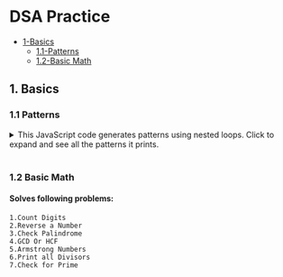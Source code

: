 # DSA Practice

- [1-Basics](#1.-basics)
    - [1.1-Patterns](#1.1-patterns)
    - [1.2-Basic Math](#1.2-basic-math)





## 1. Basics
### 1.1 Patterns
<details>
 <summary>This JavaScript code generates  patterns using nested loops. Click to expand and see all the patterns it prints. </summary>  


```plaintext
-----------
pattern 1
-----------
####
####
####
####

-----------
pattern 2
-----------
#
##
###
####

-----------
pattern 3
-----------
1
12
123
1234
12345

-----------
pattern 4
-----------
1
22
333
4444
55555

-----------
pattern 5
-----------
#####
####
###
##
#

-----------
pattern 6
-----------
54321
4321
321
21
1

-----------
pattern 7
-----------
    #    
   ###   
  #####  
 ####### 
#########

-----------
pattern 8
-----------
#########
 ####### 
  #####  
   ###   
    #    

-----------
pattern 9
-----------
    #    
   ###   
  #####  
 ####### 
#########
#########
 ####### 
  #####  
   ###   
    #    

-----------
pattern 10
-----------
#    
##   
###  
#### 
#####
#####
#### 
###  
##   
#    

-----------
pattern 11
-----------
1
01
101
0101
10101

-----------
pattern 11
-----------
1
01
101
0101
10101

-----------
pattern 12
-----------
1      1
12    21
123  321
12344321

-----------
pattern 13
-----------
1
23
456
78910
1112131415

-----------
pattern 14
-----------
A
AB
ABC
ABCD
ABCDE

-----------
pattern 15
-----------
ABCDE
ABCD
ABC
AB
A

-----------
pattern 16
-----------
A
BB
CCC
DDDD
EEEEE

-----------
pattern 17
-----------
   A   
  ABA  
 ABCBA 
ABCDCBA

-----------
pattern 18
-----------
E
DE
CDE
BCDE
ABCDE

-----------
pattern 19
-----------
##########
####  ####
###    ###
##      ##
#        #
#        #
##      ##
###    ###
####  ####
##########

-----------
pattern 20
-----------
#        #
##      ##
###    ###
####  ####
##########
####  ####
###    ###
##      ##
#        #

-----------
pattern 21
-----------
####
#  #
#  #
####

-----------
pattern 22
-----------
4444444
4333334
4322234
4321234
4322234
4333334
4444444
```   
</details>    
</br>

### 1.2 Basic Math
#### Solves following problems:
```
1.Count Digits		
2.Reverse a Number		
3.Check Palindrome		
4.GCD Or HCF		
5.Armstrong Numbers		
6.Print all Divisors		
7.Check for Prime
```
